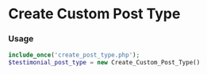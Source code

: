 # Create Custom Post Type

### Usage
```php
include_once('create_post_type.php');
$testimonial_post_type = new Create_Custom_Post_Type()
```
